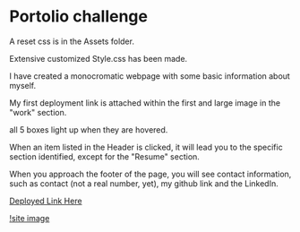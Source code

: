 # Portolio challenge

A reset css is in the Assets folder.

Extensive customized Style.css has been made.

I have created a monocromatic webpage with some basic information about myself.

My first deployment link is attached within the first and large image in the "work" section.

all 5 boxes light up when they are hovered.

When an item listed in the Header is clicked, it will lead you to the specific section identified, except for the "Resume" section.

When you approach the footer of the page, you will see contact information, such as contact (not a real number, yet), my github link and the LinkedIn.

[Deployed Link Here](https://luischevere.github.io/Challenge-2Portfolio/)

[!site image](https://raw.githubusercontent.com/LuisChevere/Challenge-2Portfolio/91208e9f818dc4093d0f2f5acb1112105e8edce7/assets/images/ScreenShotPorfoliosite.png)